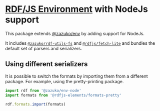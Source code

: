 # [RDF/JS Environment](https://github.com/rdfjs-base/environment) with NodeJs support

This package extends [@zazuko/env](https://npm.im/@zazuko/env) by adding support for NodeJs.

It includes [`@zazuko/rdf-utils-fs`](@zazuko/rdf-utils-fs) and [`@rdfjs/fetch-lite`](https://npm.im/@rdfjs/fetch-lite)
and bundles the default set of parsers and serializers.

## Using different serializers

It is possible to switch the formats by importing them from a different package. For example,
using the pretty-printing package.

```js
import rdf from '@zazuko/env-node'
import formats from '@rdfjs-elements/formats-pretty'

rdf.formats.import(formats)
```
